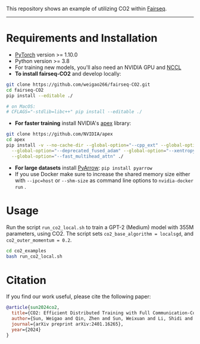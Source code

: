 This repository shows an example of utilizing CO2 within [Fairseq](https://github.com/facebookresearch/fairseq).

--------------------------------------------------------------------------------

# Requirements and Installation

* [PyTorch](http://pytorch.org/) version >= 1.10.0
* Python version >= 3.8
* For training new models, you'll also need an NVIDIA GPU and [NCCL](https://github.com/NVIDIA/nccl)
* **To install fairseq-CO2** and develop locally:

``` bash
git clone https://github.com/weigao266/fairseq-CO2.git
cd fairseq-CO2
pip install --editable ./

# on MacOS:
# CFLAGS="-stdlib=libc++" pip install --editable ./
```

* **For faster training** install NVIDIA's [apex](https://github.com/NVIDIA/apex) library:

``` bash
git clone https://github.com/NVIDIA/apex
cd apex
pip install -v --no-cache-dir --global-option="--cpp_ext" --global-option="--cuda_ext" \
  --global-option="--deprecated_fused_adam" --global-option="--xentropy" \
  --global-option="--fast_multihead_attn" ./
```

* **For large datasets** install [PyArrow](https://arrow.apache.org/docs/python/install.html#using-pip): `pip install pyarrow`
* If you use Docker make sure to increase the shared memory size either with `--ipc=host` or `--shm-size`
 as command line options to `nvidia-docker run` .

# Usage

Run the script `run_co2_local.sh` to train a GPT-2 (Medium) model with 355M parameters, using CO2. The script sets `co2_base_algorithm = localsgd`, and `co2_outer_momentum = 0.2`.

``` bash
cd co2_examples
bash run_co2_local.sh
```


# Citation

If you find our work useful, please cite the following paper:

``` bibtex
@article{sun2024co2,
  title={CO2: Efficient Distributed Training with Full Communication-Computation Overlap},
  author={Sun, Weigao and Qin, Zhen and Sun, Weixuan and Li, Shidi and Li, Dong and Shen, Xuyang and Qiao, Yu and Zhong, Yiran},
  journal={arXiv preprint arXiv:2401.16265},
  year={2024}
}
```
